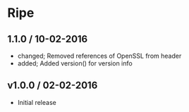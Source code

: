 # Ripe

## 1.1.0 / 10-02-2016

* changed; Removed references of OpenSSL from header
* added; Added version() for version info

## v1.0.0 / 02-02-2016
* Initial release
